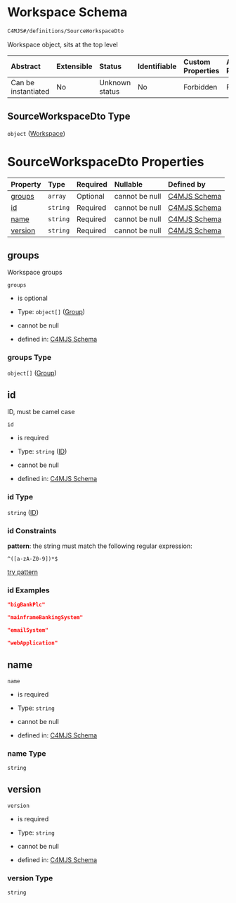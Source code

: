 # Workspace Schema

```txt
C4MJS#/definitions/SourceWorkspaceDto
```

Workspace object, sits at the top level

| Abstract            | Extensible | Status         | Identifiable | Custom Properties | Additional Properties | Access Restrictions | Defined In                                                                            |
| :------------------ | :--------- | :------------- | :----------- | :---------------- | :-------------------- | :------------------ | :------------------------------------------------------------------------------------ |
| Can be instantiated | No         | Unknown status | No           | Forbidden         | Forbidden             | none                | [source-workspace.schema.json\*](source-workspace.schema.json "open original schema") |

## SourceWorkspaceDto Type

`object` ([Workspace](source-workspace-definitions-workspace.md))

# SourceWorkspaceDto Properties

| Property            | Type     | Required | Nullable       | Defined by                                                                                                                              |
| :------------------ | :------- | :------- | :------------- | :-------------------------------------------------------------------------------------------------------------------------------------- |
| [groups](#groups)   | `array`  | Optional | cannot be null | [C4MJS Schema](source-workspace-definitions-workspace-properties-groups.md "C4MJS#/definitions/SourceWorkspaceDto/properties/groups")   |
| [id](#id)           | `string` | Required | cannot be null | [C4MJS Schema](source-workspace-definitions-workspace-properties-id.md "C4MJS#/definitions/SourceWorkspaceDto/properties/id")           |
| [name](#name)       | `string` | Required | cannot be null | [C4MJS Schema](source-workspace-definitions-workspace-properties-name.md "C4MJS#/definitions/SourceWorkspaceDto/properties/name")       |
| [version](#version) | `string` | Required | cannot be null | [C4MJS Schema](source-workspace-definitions-workspace-properties-version.md "C4MJS#/definitions/SourceWorkspaceDto/properties/version") |

## groups

Workspace groups

`groups`

*   is optional

*   Type: `object[]` ([Group](source-workspace-definitions-group.md))

*   cannot be null

*   defined in: [C4MJS Schema](source-workspace-definitions-workspace-properties-groups.md "C4MJS#/definitions/SourceWorkspaceDto/properties/groups")

### groups Type

`object[]` ([Group](source-workspace-definitions-group.md))

## id

ID, must be camel case

`id`

*   is required

*   Type: `string` ([ID](source-workspace-definitions-workspace-properties-id.md))

*   cannot be null

*   defined in: [C4MJS Schema](source-workspace-definitions-workspace-properties-id.md "C4MJS#/definitions/SourceWorkspaceDto/properties/id")

### id Type

`string` ([ID](source-workspace-definitions-workspace-properties-id.md))

### id Constraints

**pattern**: the string must match the following regular expression:&#x20;

```regexp
^([a-zA-Z0-9])*$
```

[try pattern](https://regexr.com/?expression=%5E\(%5Ba-zA-Z0-9%5D\)*%24 "try regular expression with regexr.com")

### id Examples

```json
"bigBankPlc"
```

```json
"mainframeBankingSystem"
```

```json
"emailSystem"
```

```json
"webApplication"
```

## name



`name`

*   is required

*   Type: `string`

*   cannot be null

*   defined in: [C4MJS Schema](source-workspace-definitions-workspace-properties-name.md "C4MJS#/definitions/SourceWorkspaceDto/properties/name")

### name Type

`string`

## version



`version`

*   is required

*   Type: `string`

*   cannot be null

*   defined in: [C4MJS Schema](source-workspace-definitions-workspace-properties-version.md "C4MJS#/definitions/SourceWorkspaceDto/properties/version")

### version Type

`string`
